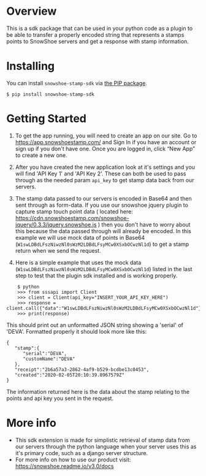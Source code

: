 # Overview
This is a sdk package that can be used in your python code as a plugin to be able to transfer a properly encoded string that represents a stamps points to SnowShoe servers and get a response with stamp information.

# Installing

You can install `snowshoe-stamp-sdk` via [the PIP package](https://pypi.org/project/snowshoe-stamp-sdk/). 

    $ pip install snowshoe-stamp-sdk

# Getting Started

1. To get the app running, you will need to create an app on our site. Go to https://app.snowshoestamp.com/ and Sign In if you have an account or sign up if you don't have one. Once you are logged in, click “New App” to create a new one.

2. After you have created the new application look at it's settings and you will find 'API Key 1' and 'API Key 2'. These can both be used to pass through as the needed param `api_key` to get stamp data back from our servers.

3. The stamp data passed to our servers is encoded in Base64 and then sent through as form-data. If you use our snowshoe jquery plugin to capture stamp touch point data ( located here: https://cdn.snowshoestamp.com/snowshoe-jquery/0.3.3/jquery.snowshoe.js ) then you don't have to worry about this because the data passed through will already be encoded. In this example we will use mock data of points in Base64 (`W1swLDBdLFszNiwzNl0sWzM2LDBdLFsyMCw0XSxbOCwzNl1d`) to get a stamp return when we send the request.

4. Here is a simple example that uses the mock data (`W1swLDBdLFszNiwzNl0sWzM2LDBdLFsyMCw0XSxbOCwzNl1d`) listed in the last step to test that the plugin sdk installed and is working properly.

```
    $ python
    >>> from sssapi import Client
    >>> client = Client(api_key="INSERT_YOUR_API_KEY_HERE")
    >>> response = client.call({"data":"W1swLDBdLFszNiwzNl0sWzM2LDBdLFsyMCw0XSxbOCwzNl1d"})
    >>> print(response)
```

This should print out an unformatted JSON string showing a 'serial' of 'DEVA'. Formatted properly it should look more like this:

```
{
   "stamp":{
      "serial":"DEVA",
      "customName":"DEVA"
   },
   "receipt":"2b6a57a3-2862-4af9-b529-bcdbe13c0453",
   "created":"2020-02-05T20:10:39.8967579Z"
}
```

The information returned here is the data about the stamp relating to the points and api key you sent in the request.

# More info

- This sdk extension is made for simplistic retrieval of stamp data from our servers through the python language when your server uses this as it's primary code, such as a django server structure.
- For more info on how to use our product visit: 
    https://snowshoe.readme.io/v3.0/docs
